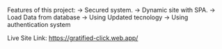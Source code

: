Features of this project:
-> Secured system.
-> Dynamic site with SPA.
-> Load Data from database
-> Using Updated tecnology
-> Using authentication system

Live Site Link: https://gratified-click.web.app/
